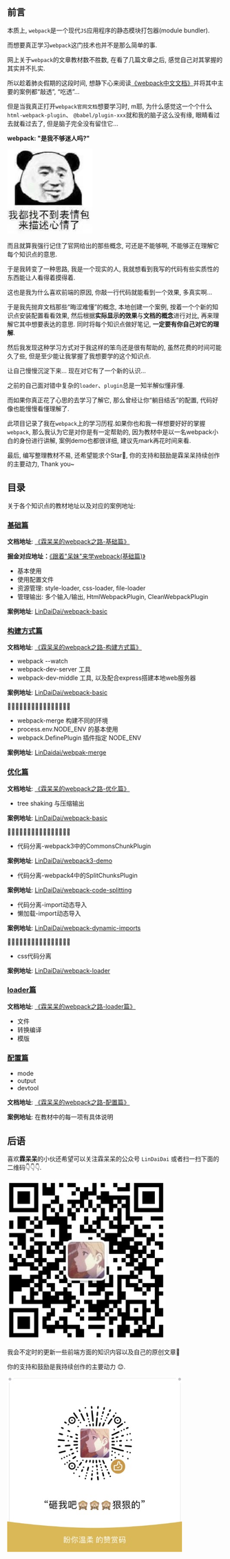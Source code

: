 ## 前言

本质上, `webpack`是一个现代`JS`应用程序的静态模块打包器(module bundler).

而想要真正学习`webpack`这门技术也并不是那么简单的事.

网上关于`webpack`的文章教材数不胜数, 在看了几篇文章之后, 感觉自己对其掌握的其实并不扎实.

所以趁着肺炎假期的这段时间, 想静下心来阅读[《webpack中文文档》](https://www.webpackjs.com/concepts/)并将其中主要的案例都“敲透”, “吃透”...

但是当我真正打开`webpack官网文档`想要学习时, m耶, 为什么感觉这一个个什么`html-webpack-plugin`、 `@babel/plugin-xxx`就和我的脑子这么没有缘, 眼睛看过去就看过去了, 但是脑子完全没有留住它...

**webpack: "是我不够迷人吗?"**

![找不到表情包](./resource/找不到表情包.jpeg)



而且就算我强行记住了官网给出的那些概念, 可还是不能够啊, 不能够正在理解它每个知识点的意思.

于是我转变了一种思路, 我是一个现实的人, 我就想看到我写的代码有些实质性的东西能让人看得着摸得着.

这也是我为什么喜欢前端的原因, 你敲一行代码就能看到一个效果, 多真实啊...

于是我先抛弃文档那些“晦涩难懂”的概念, 本地创建一个案例, 按着一个个新的知识点安装配置看看效果, 然后根据**实际显示的效果**与**文档的概念**进行对比, 再来理解它其中想要表达的意思. 同时将每个知识点做好笔记, **一定要有你自己对它的理解**.

然后我发现这种学习方式对于我这样的笨鸟还是很有帮助的, 虽然花费的时间可能久了些, 但是至少能让我掌握了我想要学的这个知识点.

让自己慢慢沉淀下来... 现在对它有了一个新的认识...

之前的自己面对错中复杂的`loader`、`plugin`总是一知半解似懂非懂.

而如果你真正花了心思的去学习了解它, 那么曾经让你“躺目结舌”的配置, 代码好像也能慢慢看懂理解了.

此项目记录了我在`webpack`上的学习历程.如果你也和我一样想要好好的掌握`webpack`, 那么我认为它是对你是有一定帮助的, 因为教材中是以一名webpack小白的身份进行讲解, 案例demo也都很详细, 建议先mark再花时间来看.

最后, 编写整理教材不易, 还希望能求个Star🌟, 你的支持和鼓励是霖呆呆持续创作的主要动力, Thank you~



## 目录

关于各个知识点的教材地址以及对应的案例地址:

### [基础篇](https://github.com/LinDaiDai/niubility-coding-js/blob/master/%E5%89%8D%E7%AB%AF%E5%B7%A5%E7%A8%8B%E5%8C%96/webpack/霖呆呆的webpack之路-基础篇.md)

**文档地址**: [《霖呆呆的webpack之路-基础篇》](https://github.com/LinDaiDai/niubility-coding-js/blob/master/%E5%89%8D%E7%AB%AF%E5%B7%A5%E7%A8%8B%E5%8C%96/webpack/霖呆呆的webpack之路-基础篇.md)

**掘金对应地址：**[《跟着"呆妹"来学webpack(基础篇)》](https://juejin.im/post/5e9ada576fb9a03c391300a1)

- 基本使用
- 使用配置文件
- 资源管理: style-loader, css-loader, file-loader
- 管理输出: 多个输入/输出, HtmlWebpackPlugin, CleanWebpackPlugin

**案例地址**: [LinDaiDai/webpack-basic](https://github.com/LinDaiDai/webpack-example)



### [构建方式篇](https://github.com/LinDaiDai/niubility-coding-js/blob/master/%E5%89%8D%E7%AB%AF%E5%B7%A5%E7%A8%8B%E5%8C%96/webpack/霖呆呆的webpack之路-构建方式篇.md)

**文档地址**: [《霖呆呆的webpack之路-构建方式篇》](https://github.com/LinDaiDai/niubility-coding-js/blob/master/%E5%89%8D%E7%AB%AF%E5%B7%A5%E7%A8%8B%E5%8C%96/webpack/霖呆呆的webpack之路-构建方式篇.md)

- webpack --watch
- webpack-dev-server 工具
- webpack-dev-middle 工具, 以及配合express搭建本地web服务器

**案例地址**: [LinDaiDai/webpack-basic]()

🌟🌟🌟🌟🌟🌟🌟🌟🌟🌟🌟🌟🌟🌟🌟🌟

- webpack-merge 构建不同的环境
- process.env.NODE_ENV 的基本使用
- webpack.DefinePlugin 插件指定 NODE_ENV

**案例地址**: [LinDaidai/webpak-merge]()



### [优化篇](https://github.com/LinDaiDai/niubility-coding-js/blob/master/%E5%89%8D%E7%AB%AF%E5%B7%A5%E7%A8%8B%E5%8C%96/webpack/霖呆呆的webpack之路-优化篇.md)

**文档地址**: [《霖呆呆的webpack之路-优化篇》](https://github.com/LinDaiDai/niubility-coding-js/blob/master/%E5%89%8D%E7%AB%AF%E5%B7%A5%E7%A8%8B%E5%8C%96/webpack/霖呆呆的webpack之路-优化篇.md)

- tree shaking 与压缩输出

**案例地址**: [LinDaiDai/webpack-basic]()

🌟🌟🌟🌟🌟🌟🌟🌟🌟🌟🌟🌟🌟🌟🌟🌟

- 代码分离-webpack3中的CommonsChunkPlugin

**案例地址**: [LinDaiDai/webpack3-demo]()

- 代码分离-webpack4中的SplitChunksPlugin

**案例地址**: [LinDaiDai/webpack-code-splitting]()

- 代码分离-import动态导入
- 懒加载-import动态导入

**案例地址**: [LinDaiDai/webpack-dynamic-imports]()

🌟🌟🌟🌟🌟🌟🌟🌟🌟🌟🌟🌟🌟🌟🌟🌟

- css代码分离

**案例地址**: [LinDaiDai/webpack-loader]()



### [loader篇](https://github.com/LinDaiDai/niubility-coding-js/blob/master/%E5%89%8D%E7%AB%AF%E5%B7%A5%E7%A8%8B%E5%8C%96/webpack/霖呆呆的webpack之路-loader篇.md)

**文档地址**: [《霖呆呆的webpack之路-loader篇》](https://github.com/LinDaiDai/niubility-coding-js/blob/master/%E5%89%8D%E7%AB%AF%E5%B7%A5%E7%A8%8B%E5%8C%96/webpack/霖呆呆的webpack之路-loader篇.md)

- 文件
- 转换编译
- 模版



### [配置篇](https://github.com/LinDaiDai/niubility-coding-js/blob/master/%E5%89%8D%E7%AB%AF%E5%B7%A5%E7%A8%8B%E5%8C%96/webpack/霖呆呆的webpack之路-配置篇.md)

- mode
- output
- devtool

**文档地址**: [《霖呆呆的webpack之路-配置篇》](https://github.com/LinDaiDai/niubility-coding-js/blob/master/%E5%89%8D%E7%AB%AF%E5%B7%A5%E7%A8%8B%E5%8C%96/webpack/霖呆呆的webpack之路-配置篇.md)

**案例地址**: 在教材中的每一项有具体说明



## 后语

喜欢**霖呆呆**的小伙还希望可以关注霖呆呆的公众号 `LinDaiDai` 或者扫一扫下面的二维码👇👇👇.

<img src="./resource/LinDaiDai公众号二维码.png" alt="LinDaiDai公众号" />

我会不定时的更新一些前端方面的知识内容以及自己的原创文章🎉

你的支持和鼓励是我持续创作的主要动力 😊.

<img src="./resource/LinDaiDai赞赏码.png" alt="LinDaiDai赞赏码" />